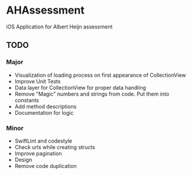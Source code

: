 # AHAssessment
iOS Application for Albert Heijn assessment


## TODO

### Major
- Visualization of loading process on first appearance of CollectionView
- Improve Unit Tests
- Data layer for CollectionView for proper data handling
- Remove "Magic" numbers and strings from code. Put them into constants
- Add method descriptions
- Documentation for logic

### Minor
- SwiftLint and codestyle
- Check urls while creating structs
- Improve pagination
- Design
- Remove code duplication
